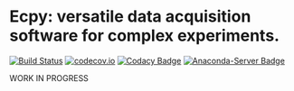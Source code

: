 # Ecpy: versatile data acquisition software for complex experiments.

[![Build Status](https://travis-ci.org/Ecpy/ecpy.svg)](https://travis-ci.org/Ecpy/ecpy)
[![codecov.io](https://codecov.io/github/Ecpy/ecpy/coverage.svg?branch=master)](https://codecov.io/github/Ecpy/ecpy?branch=master)
[![Codacy Badge](https://api.codacy.com/project/badge/grade/4f8a569506ce4187a8a7ad2f69c6b171)](https://www.codacy.com/app/marul/ecpy)
[![Anaconda-Server Badge](https://anaconda.org/ecpy/ecpy/badges/version.svg)](https://anaconda.org/ecpy/ecpy)

WORK IN PROGRESS
